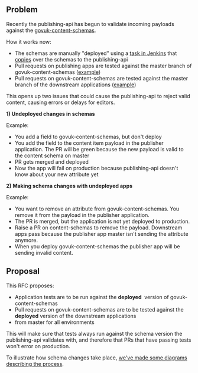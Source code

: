 ## Problem

Recently the publishing-api&nbsp;has begun to validate incoming payloads against the [govuk-content-schemas](https://github.com/alphagov/govuk-content-schemas).

How it works now:

- The schemas are manually "deployed" using a [task in Jenkins](https://deploy.integration.publishing.service.gov.uk/job/Deploy_GOVUK_Content_Schemas/) that [copies](https://github.com/alphagov/govuk-content-schemas/blob/master/deploy.sh) over the schemas to the publishing-api
- Pull requests on&nbsp;publishing apps are tested against the master branch of govuk-content-schemas ([example](https://github.com/alphagov/calendars/blob/51a9583b4de80aeca53c9f3762f6412c24a3c951/jenkins.sh#L45))
- Pull requests on&nbsp;govuk-content-schemas are tested against the master branch of the downstream applications ([example](https://ci.dev.publishing.service.gov.uk/job/govuk_business_support_finder_schema_tests/configure))

This opens up two issues that could cause the publishing-api to reject valid content, causing errors or delays for editors.

**1) Undeployed changes in schemas**

Example:

- You add a field to govuk-content-schemas, but don't deploy
- You add the field to the content item payload in the publisher application. The PR will be green because the new payload is valid to the content schema on master
- PR gets merged and deployed
- Now the app will fail on production because publishing-api&nbsp;doesn't know about your new attribute yet

**2) Making schema changes with undeployed apps**

Example:

- You want to remove an attribute from govuk-content-schemas. You remove it from the payload in the publisher application.&nbsp;
- The PR is merged, but the application is not yet deployed to production.
- Raise a PR on content-schemas to remove the payload. Downstream apps pass because the publisher app master isn't sending the attribute anymore.
- When you deploy govuk-content-schemas the publisher app will be sending invalid content.

## Proposal

This RFC proposes:&nbsp;

- Application tests are to be run against the **deployed** &nbsp;version of govuk-content-schemas
- Pull requests on govuk-content-schemas are to be tested against the **deployed** version of the downstream applications
-  from master for all environments

This will make sure that tests always run against the schema version the publishing-api validates with, and therefore that PRs that have passing tests won't error on production.

To illustrate how schema changes take place, [we've made some diagrams describing the process](https://gov-uk.atlassian.net/wiki/display/GOVUK/Illustration+of+schema+development+workflow).&nbsp;

